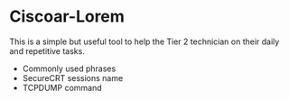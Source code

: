 # Ciscoar-Lorem
This is a simple but useful tool to help the Tier 2 technician on their  daily and repetitive tasks.
* Commonly used phrases
* SecureCRT sessions name
* TCPDUMP command
